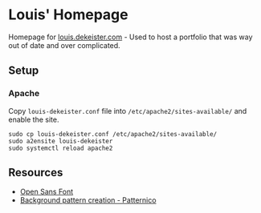 # Louis' Homepage

Homepage for [louis.dekeister.com](https://louis.dekeister.com) - Used to host a portfolio that was way out of date and over complicated.

## Setup

### Apache

Copy `louis-dekeister.conf` file into `/etc/apache2/sites-available/` and enable the site.

```
sudo cp louis-dekeister.conf /etc/apache2/sites-available/
sudo a2ensite louis-dekeister
sudo systemctl reload apache2
```

## Resources

* [Open Sans Font](https://fonts.google.com/specimen/Open+Sans?preview.text_type=custom#standard-styles)
* [Background pattern creation - Patternico](https://patternico.com/)
